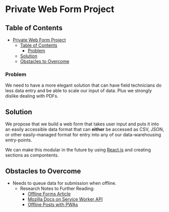 # Private Web Form Project

## Table of Contents

- [Private Web Form Project](#private-web-form-project)
  - [Table of Contents](#table-of-contents)
    - [Problem](#problem)
  - [Solution](#solution)
  - [Obstacles to Overcome](#obstacles-to-overcome)

### Problem

We need to have a more elegant solution that can have field technicians do less data entry and be able to scale our input of data. Plus we strongly dislike dealing with PDFs.

## Solution

We propose that we build a web form that takes user input and puts it into an easily accessible data format that can **either** be accessed as CSV, JSON, or other easily-managed format for entry into any of our data-warehousing entry-points.

We can make this modular in the future by using [React.js](https://reactjs.org/) and creating sections as compontents.

## Obstacles to Overcome

- Needs to queue data for submission when offline.
  - Research Notes to Further Reading:
    - [Offline Forms Article](https://mxb.dev/blog/offline-forms/)
    - [Mozilla Docs on Service Worker API](https://developer.mozilla.org/en-US/docs/Web/API/Service_Worker_API)
    - [Offline Posts with PWAs](https://medium.com/web-on-the-edge/offline-posts-with-progressive-web-apps-fc2dc4ad895)
